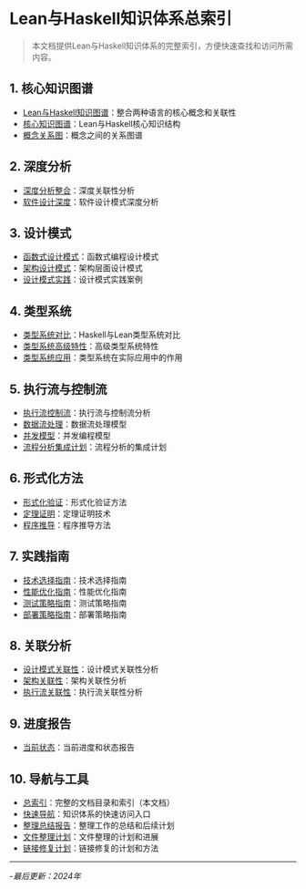 # Lean与Haskell知识体系总索引

> 本文档提供Lean与Haskell知识体系的完整索引，方便快速查找和访问所需内容。

## 1. 核心知识图谱

- [Lean与Haskell知识图谱](../lean_haskell_unified_knowledge_graph.md)：整合两种语言的核心概念和关联性
- [核心知识图谱](../01-核心知识图谱/01-知识图谱-核心.md)：Lean与Haskell核心知识结构
- [概念关系图](../01-核心知识图谱/02-概念关系图.md)：概念之间的关系图谱

## 2. 深度分析

- [深度分析整合](../02-深度分析/01-深度分析-整合.md)：深度关联性分析
- [软件设计深度](../02-深度分析/02-软件设计-深度.md)：软件设计模式深度分析

## 3. 设计模式

- [函数式设计模式](../03-设计模式/01-设计模式-函数式.md)：函数式编程设计模式
- [架构设计模式](../03-设计模式/02-设计模式-架构.md)：架构层面设计模式
- [设计模式实践](../03-设计模式/03-设计模式-实践.md)：设计模式实践案例

## 4. 类型系统

- [类型系统对比](../04-类型系统/01-类型系统-对比.md)：Haskell与Lean类型系统对比
- [类型系统高级特性](../04-类型系统/02-类型系统-高级特性.md)：高级类型系统特性
- [类型系统应用](../04-类型系统/03-类型系统-应用.md)：类型系统在实际应用中的作用

## 5. 执行流与控制流

- [执行流控制流](../05-执行流控制流/01-执行流-控制流.md)：执行流与控制流分析
- [数据流处理](../05-执行流控制流/02-数据流-处理.md)：数据流处理模型
- [并发模型](../05-执行流控制流/03-并发模型.md)：并发编程模型
- [流程分析集成计划](../05-执行流控制流/04-流程分析集成计划.md)：流程分析的集成计划

## 6. 形式化方法

- [形式化验证](../06-形式化方法/01-形式化验证.md)：形式化验证方法
- [定理证明](../06-形式化方法/02-定理证明.md)：定理证明技术
- [程序推导](../06-形式化方法/03-程序推导.md)：程序推导方法

## 7. 实践指南

- [技术选择指南](../07-实践指南/01-technology-selection-guide.md)：技术选择指南
- [性能优化指南](../07-实践指南/02-performance-optimization-guide.md)：性能优化指南
- [测试策略指南](../07-实践指南/03-testing-strategies-guide.md)：测试策略指南
- [部署策略指南](../07-实践指南/04-deployment-strategies-guide.md)：部署策略指南

## 8. 关联分析

- [设计模式关联性](../08-关联分析/01-design-patterns-correlation.md)：设计模式关联性分析
- [架构关联性](../08-关联分析/02-architecture-correlation.md)：架构关联性分析
- [执行流关联性](../08-关联分析/03-execution-flow-correlation.md)：执行流关联性分析

## 9. 进度报告

- [当前状态](../09-进度报告/01-当前状态.md)：当前进度和状态报告

## 10. 导航与工具

- [总索引](01-总索引.md)：完整的文档目录和索引（本文档）
- [快速导航](../快速导航_更新版.md)：知识体系的快速访问入口
- [整理总结报告](../整理工作报告.md)：整理工作的总结和后续计划
- [文件整理计划](../清理计划.md)：文件整理的计划和进展
- [链接修复计划](../link_fix_plan_new.md)：链接修复的计划和方法

---

-*最后更新：2024年*

